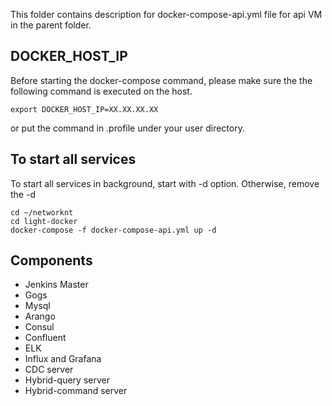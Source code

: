 This folder contains description for docker-compose-api.yml file for api VM
in the parent folder. 

## DOCKER_HOST_IP

Before starting the docker-compose command, please make sure the the following command
is executed on the host.

```
export DOCKER_HOST_IP=XX.XX.XX.XX
```

or put the command in .profile under your user directory.

## To start all services

To start all services in background, start with -d option. Otherwise, remove the -d

```
cd ~/networknt
cd light-docker
docker-compose -f docker-compose-api.yml up -d
```

## Components

* Jenkins Master
* Gogs
* Mysql
* Arango
* Consul
* Confluent
* ELK
* Influx and Grafana
* CDC server
* Hybrid-query server
* Hybrid-command server


